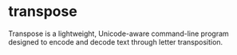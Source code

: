 # transpose
Transpose is a lightweight, Unicode-aware command-line program designed to encode and decode text through letter transposition.

